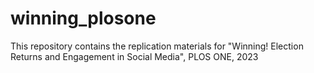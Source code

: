 # winning_plosone
This repository contains the replication materials for "Winning! Election Returns and Engagement in Social Media", PLOS ONE, 2023
